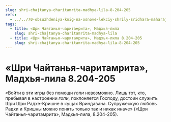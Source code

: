 ```yaml
---
slug: shri-chajtanya-charitamrita-madhya-lila-8-204-205
refs:
  - ../../70-obsuzhdeniya-knig-na-osnove-lekciy-shrily-sridhara-maharaja/1114-1983-03-28-gosvami-maharadzh-prezentuet-shridharu-maharadzhu-knigu-poisk-shri-krishny.md
tags:
  - title: «Шри Чайтанья-чаритамрита», Мадхья-лила
    slug: shri-chajtanya-charitamrita-madhya-lila
  - title: «Шри Чайтанья-чаритамрита», Мадхья-лила 8.204-205
    slug: shri-chajtanya-charitamrita-madhya-lila-8-204-205
---
```


# «Шри Чайтанья-чаритамрита», Мадхья-лила 8.204-205

«Войти в эти игры без помощи *гопи* невозможно. Лишь тот, кто, пребывая в настроении *гопи*, поклоняется Господу, достоин служить Шри Шри Радхе-Кришне в кущах Вриндавана. Супружескую любовь Радхи и Кришны можно понять только так и никак иначе» («Шри Чайтанья-чаритамрита», Мадхья-лила, 8.204-205).
